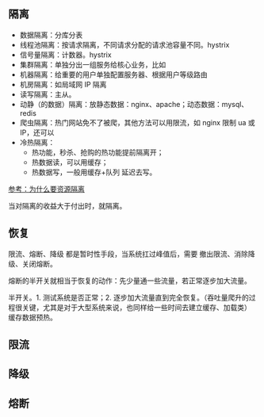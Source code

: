 ## 隔离

- 数据隔离：分库分表
- 线程池隔离：按请求隔离，不同请求分配的请求池容量不同。hystrix
- 信号量隔离：计数器。hystrix
- 集群隔离：单独分出一组服务给核心业务，比如
- 机器隔离：给重要的用户单独配置服务器、根据用户等级路由
- 机房隔离：如局域网 IP 隔离
- 读写隔离：主从。
- 动静（的数据）隔离：放静态数据：nginx、apache；动态数据：mysql、redis
- 爬虫隔离：热门网站免不了被爬，其他方法可以用限流，如 nginx 限制 ua 或 IP，还可以
- 冷热隔离：
    - 热功能，秒杀、抢购的热功能提前隔离开；
    - 热数据读，可以用缓存；
    - 热数据写，一般用缓存+队列 延迟去写。

[参考：为什么要资源隔离](https://www.cnblogs.com/Courage129/p/14421585.html)

当对隔离的收益大于付出时，就隔离。

## 恢复

限流、熔断、降级 都是暂时性手段，当系统扛过峰值后，需要 撤出限流、消除降级、关闭熔断。

熔断的半开关就相当于恢复的动作：先少量通一些流量，若正常逐步加大流量。

半开关。1. 测试系统是否正常；2. 逐步加大流量直到完全恢复。（吞吐量爬升的过程很关键，尤其是对于大型系统来说，也同样给一些时间去建立缓存、加载类）
缓存数据预热。

## 限流

## 降级

## 熔断
